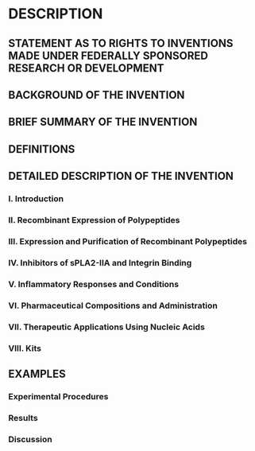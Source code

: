 # DESCRIPTION

## STATEMENT AS TO RIGHTS TO INVENTIONS MADE UNDER FEDERALLY SPONSORED RESEARCH OR DEVELOPMENT

## BACKGROUND OF THE INVENTION

## BRIEF SUMMARY OF THE INVENTION

## DEFINITIONS

## DETAILED DESCRIPTION OF THE INVENTION

### I. Introduction

### II. Recombinant Expression of Polypeptides

### III. Expression and Purification of Recombinant Polypeptides

### IV. Inhibitors of sPLA2-IIA and Integrin Binding

### V. Inflammatory Responses and Conditions

### VI. Pharmaceutical Compositions and Administration

### VII. Therapeutic Applications Using Nucleic Acids

### VIII. Kits

## EXAMPLES

### Experimental Procedures

### Results

### Discussion

